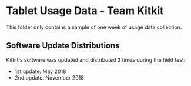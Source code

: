# Tablet Usage Data - Team Kitkit

This folder only contains a sample of one week of usage data collection.

## Software Update Distributions

Kitkit's software was updated and distributed 2 times during the field test:
 * 1st update: May 2018
 * 2nd update: November 2018
